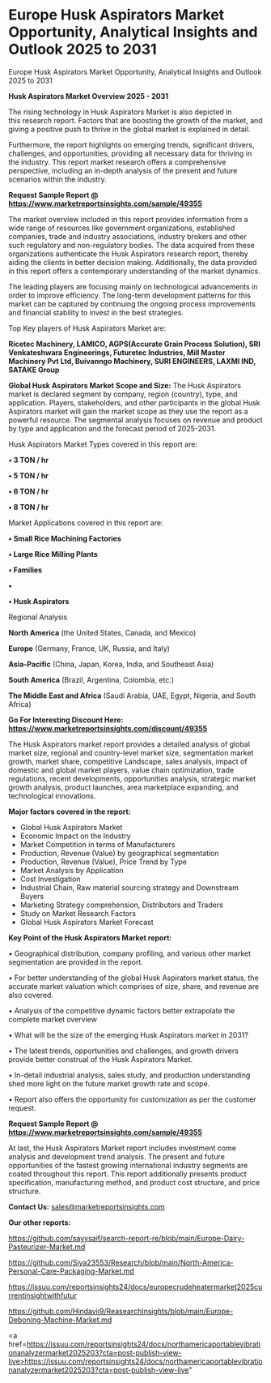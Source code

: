 # Europe Husk Aspirators Market Opportunity, Analytical Insights and Outlook 2025 to 2031
Europe Husk Aspirators Market Opportunity, Analytical Insights and Outlook 2025 to 2031

<Strong> Husk Aspirators Market Overview 2025 - 2031</strong>

The rising technology in Husk Aspirators Market is also depicted in this research report. Factors that are boosting the growth of the market, and giving a positive push to thrive in the global market is explained in detail.

Furthermore, the report highlights on emerging trends, significant drivers, challenges, and opportunities, providing all necessary data for thriving in the industry. This report market research offers a comprehensive perspective, including an in-depth analysis of the present and future scenarios within the industry.

<strong>Request Sample Report @ <a href=https://www.marketreportsinsights.com/sample/49355>https://www.marketreportsinsights.com/sample/49355</a></strong>

The market overview included in this report provides information from a wide range of resources like government organizations, established companies, trade and industry associations, industry brokers and other such regulatory and non-regulatory bodies. The data acquired from these organizations authenticate the Husk Aspirators research report, thereby aiding the clients in better decision making. Additionally, the data provided in this report offers a contemporary understanding of the market dynamics.

The leading players are focusing mainly on technological advancements in order to improve efficiency. The long-term development patterns for this market can be captured by continuing the ongoing process improvements and financial stability to invest in the best strategies.

Top Key players of Husk Aspirators Market are:

<strong>Ricetec Machinery, LAMICO, AGPS(Accurate Grain Process Solution), SRI Venkateshwara Engineerings, Futuretec Industries, Mill Master Machinery Pvt Ltd, Buivanngo Machinery, SURI ENGINEERS, LAXMI IND, SATAKE Group</strong>

<strong><b>Global Husk Aspirators Market Scope and Size:</b></strong>
The Husk Aspirators market is declared segment by company, region (country), type, and application. Players, stakeholders, and other participants in the global Husk Aspirators market will gain the market scope as they use the report as a powerful resource. The segmental analysis focuses on revenue and product by type and application and the forecast period of 2025-2031.

Husk Aspirators Market Types covered in this report are:

<strong>•  3 TON / hr

•  5 TON / hr

•  6 TON / hr

•  8 TON / hr</strong>

Market Applications covered in this report are:

<strong>•  Small Rice Machining Factories

•  Large Rice Milling Plants

•  Families

•  

•  Husk Aspirators</strong> 

Regional Analysis

<strong>North America</strong> (the United States, Canada, and Mexico)

<strong>Europe</strong> (Germany, France, UK, Russia, and Italy)

<strong>Asia-Pacific</strong> (China, Japan, Korea, India, and Southeast Asia)

<strong>South America</strong> (Brazil, Argentina, Colombia, etc.)

<strong>The Middle East and Africa</strong> (Saudi Arabia, UAE, Egypt, Nigeria, and South Africa)

<strong>Go For Interesting Discount Here: <a href=https://www.marketreportsinsights.com/discount/49355>https://www.marketreportsinsights.com/discount/49355</a></strong>

The Husk Aspirators market report provides a detailed analysis of global market size, regional and country-level market size, segmentation market growth, market share, competitive Landscape, sales analysis, impact of domestic and global market players, value chain optimization, trade regulations, recent developments, opportunities analysis, strategic market growth analysis, product launches, area marketplace expanding, and technological innovations.

<strong><b>Major factors covered in the report:</b></strong>
<ul>
  <li>Global Husk Aspirators Market </li>
  <li>Economic Impact on the Industry</li>
  <li>Market Competition in terms of Manufacturers</li>
  <li>Production, Revenue (Value) by geographical segmentation</li>
  <li>Production, Revenue (Value), Price Trend by Type</li>
  <li>Market Analysis by Application</li>
  <li>Cost Investigation</li>
  <li>Industrial Chain, Raw material sourcing strategy and Downstream Buyers</li>
  <li>Marketing Strategy comprehension, Distributors and Traders</li>
  <li>Study on Market Research Factors</li>
  <li>Global Husk Aspirators Market Forecast</li>
</ul>

<strong><b>Key Point of the Husk Aspirators Market report:</b></strong>

• Geographical distribution, company profiling, and various other market segmentation are provided in the report.

• For better understanding of the global Husk Aspirators market status, the accurate market valuation which comprises of size, share, and revenue are also covered.

• Analysis of the competitive dynamic factors better extrapolate the complete market overview

• What will be the size of the emerging Husk Aspirators market in 2031?

• The latest trends, opportunities and challenges, and growth drivers provide better construal of the Husk Aspirators Market.

• In-detail industrial analysis, sales study, and production understanding shed more light on the future market growth rate and scope.

• Report also offers the opportunity for customization as per the customer request.

<strong>Request Sample Report @ <a href=https://www.marketreportsinsights.com/sample/49355>https://www.marketreportsinsights.com/sample/49355</a></strong>

At last, the Husk Aspirators Market report includes investment come analysis and development trend analysis. The present and future opportunities of the fastest growing international industry segments are coated throughout this report. This report additionally presents product specification, manufacturing method, and product cost structure, and price structure.

<strong>Contact Us:</strong>
sales@marketreportsinsights.com

<strong>Our other reports:</strong>

<a href=https://github.com/sayysaif/search-report-re/blob/main/Europe-Dairy-Pasteurizer-Market.md>https://github.com/sayysaif/search-report-re/blob/main/Europe-Dairy-Pasteurizer-Market.md</a>

<a href=https://github.com/Siya23553/Research/blob/main/North-America-Personal-Care-Packaging-Market.md>https://github.com/Siya23553/Research/blob/main/North-America-Personal-Care-Packaging-Market.md</a>

<a href=https://issuu.com/reportsinsights24/docs/europecrudeheatermarket2025currentinsightwithfutur>https://issuu.com/reportsinsights24/docs/europecrudeheatermarket2025currentinsightwithfutur</a>

<a href=https://github.com/Hindavii9/ReasearchInsights/blob/main/Europe-Deboning-Machine-Market.md>https://github.com/Hindavii9/ReasearchInsights/blob/main/Europe-Deboning-Machine-Market.md</a>

<a href=https://issuu.com/reportsinsights24/docs/northamericaportablevibrationanalyzermarket2025203?cta=post-publish-view-live>https://issuu.com/reportsinsights24/docs/northamericaportablevibrationanalyzermarket2025203?cta=post-publish-view-live</a>"
